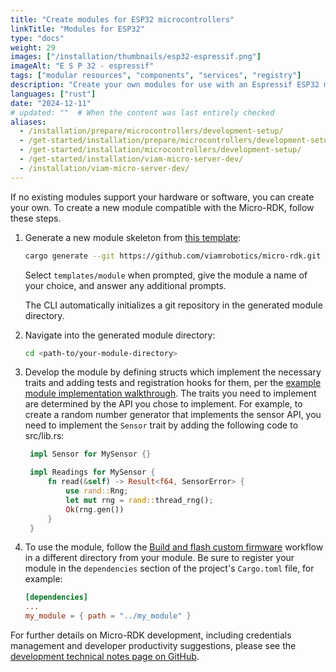 ```yaml
---
title: "Create modules for ESP32 microcontrollers"
linkTitle: "Modules for ESP32"
type: "docs"
weight: 29
images: ["/installation/thumbnails/esp32-espressif.png"]
imageAlt: "E S P 32 - espressif"
tags: ["modular resources", "components", "services", "registry"]
description: "Create your own modules for use with an Espressif ESP32 microcontroller."
languages: ["rust"]
date: "2024-12-11"
# updated: ""  # When the content was last entirely checked
aliases:
  - /installation/prepare/microcontrollers/development-setup/
  - /get-started/installation/prepare/microcontrollers/development-setup/
  - /get-started/installation/microcontrollers/development-setup/
  - /get-started/installation/viam-micro-server-dev/
  - /installation/viam-micro-server-dev/
---
```


If no existing modules support your hardware or software, you can create your own.
To create a new module compatible with the Micro-RDK, follow these steps.

1. Generate a new module skeleton from [this template](https://github.com/viamrobotics/micro-rdk/tree/main/templates/module):

   ```sh { class="command-line" data-prompt="$"}
   cargo generate --git https://github.com/viamrobotics/micro-rdk.git
   ```

   Select `templates/module` when prompted, give the module a name of your choice, and answer any additional prompts.

   The CLI automatically initializes a git repository in the generated module directory.

1. Navigate into the generated module directory:

   ```sh { class="command-line" data-prompt="$"}
   cd <path-to/your-module-directory>
   ```

1. Develop the module by defining structs which implement the necessary traits and adding tests and registration hooks for them, per the [example module implementation walkthrough](https://github.com/viamrobotics/micro-rdk/blob/main/examples/modular-drivers/README.md).
   The traits you need to implement are determined by the API you chose to implement.
   For example, to create a random number generator that implements the sensor API, you need to implement the `Sensor` trait by adding the following code to <file>src/lib.rs</file>:

   ```rust { class="line-numbers" data-start="24"}
    impl Sensor for MySensor {}

    impl Readings for MySensor {
        fn read(&self) -> Result<f64, SensorError> {
            use rand::Rng;
            let mut rng = rand::thread_rng();
            Ok(rng.gen())
        }
    }
   ```

1. To use the module, follow the [Build and flash custom firmware](/operate/get-started/other-hardware/micro-module/#build-custom-firmware) workflow in a different directory from your module.
   Be sure to register your module in the `dependencies` section of the project's `Cargo.toml` file, for example:

   ```toml
   [dependencies]
   ...
   my_module = { path = "../my_module" }
   ```

For further details on Micro-RDK development, including credentials management and developer productivity suggestions, please see the [development technical notes page on GitHub](https://github.com/viamrobotics/micro-rdk/blob/main/DEVELOPMENT.md).
